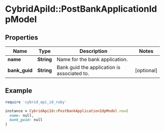 # CybridApiId::PostBankApplicationIdpModel

## Properties

| Name | Type | Description | Notes |
| ---- | ---- | ----------- | ----- |
| **name** | **String** | Name for the bank application. |  |
| **bank_guid** | **String** | Bank guid the application is associated to. | [optional] |

## Example

```ruby
require 'cybrid_api_id_ruby'

instance = CybridApiId::PostBankApplicationIdpModel.new(
  name: null,
  bank_guid: null
)
```

